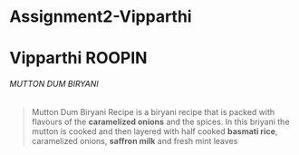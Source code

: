 # Assignment2-Vipparthi
# Vipparthi ROOPIN
###### MUTTON DUM BIRYANI
> Mutton Dum Biryani Recipe is a biryani recipe that is packed with flavours of the **caramelized onions** and the spices. In this briyani the mutton is cooked and then layered with half cooked **basmati rice**, caramelized onions, **saffron milk** and fresh mint leaves
